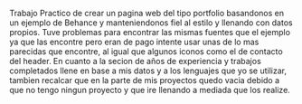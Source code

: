 Trabajo Practico de crear un pagina web del tipo portfolio basandonos en un ejemplo de Behance y manteniendonos fiel al estilo y llenando con datos propios.
Tuve problemas para encontrar las mismas fuentes que el ejemplo ya que las encontre pero eran de pago intente usar unas de lo mas parecidas que encontre, al igual que algunos iconos como el de contacto 
del header. En cuanto a la secion de años de experiencia y trabajos completados llene en base a mis datos y a los lenguajes que yo se utilizar, tambien recalcar que en la parte de mis proyectos quedo vacia debido a que no tengo 
ningun proyecto y que ire llenando a mediada que los realize.


